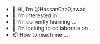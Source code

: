 - 👋 Hi, I’m @Hassan0ab0jawad
- 👀 I’m interested in ...
- 🌱 I’m currently learning ...
- 💞️ I’m looking to collaborate on ...
- 📫 How to reach me ...

<!---
Hassan0ab0jawad/Hassan0ab0jawad is a ✨ special ✨ repository because its `README.md` (this file) appears on your GitHub profile.
You can click the Preview link to take a look at your changes.
--->
